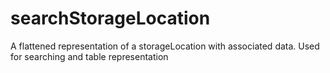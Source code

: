 # searchStorageLocation

A flattened representation of a storageLocation with associated data. Used for searching and table representation

